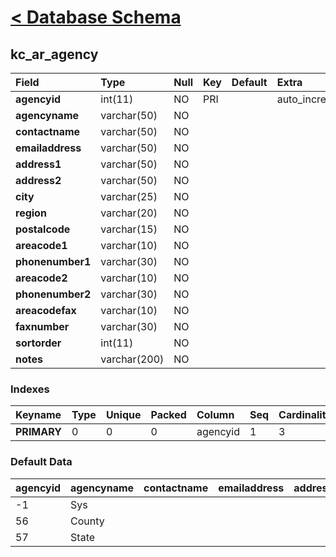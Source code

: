 # [< Database Schema](DatabaseSchema.md) #

## kc\_ar\_agency ##
| **Field** | Type | Null | Key | Default | Extra | Comment |
|:----------|:-----|:-----|:----|:--------|:------|:--------|
| **agencyid** | int(11) | NO | PRI |  | auto\_increment |  |
| **agencyname** | varchar(50) | NO |  |  |  |  |
| **contactname** | varchar(50) | NO |  |  |  |  |
| **emailaddress** | varchar(50) | NO |  |  |  |  |
| **address1** | varchar(50) | NO |  |  |  |  |
| **address2** | varchar(50) | NO |  |  |  |  |
| **city** | varchar(25) | NO |  |  |  |  |
| **region** | varchar(20) | NO |  |  |  |  |
| **postalcode** | varchar(15) | NO |  |  |  |  |
| **areacode1** | varchar(10) | NO |  |  |  |  |
| **phonenumber1** | varchar(30) | NO |  |  |  |  |
| **areacode2** | varchar(10) | NO |  |  |  |  |
| **phonenumber2** | varchar(30) | NO |  |  |  |  |
| **areacodefax** | varchar(10) | NO |  |  |  |  |
| **faxnumber** | varchar(30) | NO |  |  |  |  |
| **sortorder** | int(11) | NO |  |  |  |  |
| **notes** | varchar(200) | NO |  |  |  |  |


### Indexes ###
| **Keyname** | Type | Unique | Packed | Column | Seq | Cardinality | Collation | Null | Comment |
|:------------|:-----|:-------|:-------|:-------|:----|:------------|:----------|:-----|:--------|
| **PRIMARY** | 0 | 0 | 0 | agencyid | 1 | 3 | A | 0 | 0 |


### Default Data ###
| agencyid | agencyname | contactname | emailaddress | address1 | address2 | city | region | postalcode | areacode1 | phonenumber1 | areacode2 | phonenumber2 | areacodefax | faxnumber | sortorder | notes |
|:---------|:-----------|:------------|:-------------|:---------|:---------|:-----|:-------|:-----------|:----------|:-------------|:----------|:-------------|:------------|:----------|:----------|:------|
| -1 | Sys |  |  |  |  |  |  |  |  |  |  |  |  |  | 0 |  |
| 56 | County |  |  |  |  |  |  |  |  |  |  |  |  |  | 1 |  |
| 57 | State |  |  |  |  |  |  |  |  |  |  |  |  |  | 2 |  |